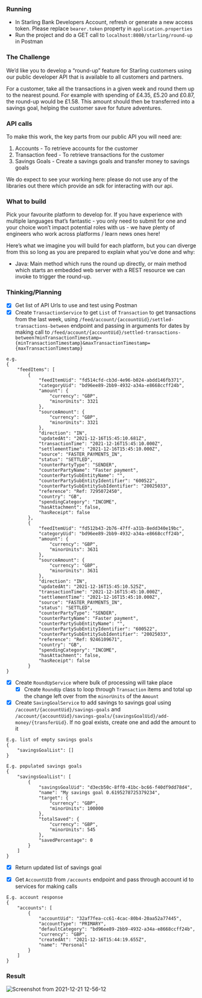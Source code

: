 ### Running
- In Starling Bank Developers Account, refresh or generate a new access token. Please replace
`bearer.token` property in `application.properties`
- Run the project and do a GET call to `localhost:8080/starling/round-up` in Postman

### The Challenge
We’d like you to develop a “round-up” feature for Starling customers using our public
developer API that is available to all customers and partners.

For a customer, take all the transactions in a given week and round them up to the nearest
pound. For example with spending of £4.35, £5.20 and £0.87, the round-up would be £1.58.
This amount should then be transferred into a savings goal, helping the customer save for
future adventures.

### API calls
To make this work, the key parts from our public API you will need are:
1. Accounts - To retrieve accounts for the customer
2. Transaction feed - To retrieve transactions for the customer
3. Savings Goals - Create a savings goals and transfer money to savings goals
   
We do expect to see your working here: please do not use any of the libraries out there
which provide an sdk for interacting with our api.
   
### What to build
Pick your favourite platform to develop for. If you have experience with multiple languages
that’s fantastic - you only need to submit for one and your choice won’t impact potential
roles with us - we have plenty of engineers who work across platforms / learn news ones
here!

Here’s what we imagine you will build for each platform, but you can diverge from this so
long as you are prepared to explain what you’ve done and why:

- Java: Main method which runs the round up directly, or main method which starts an
embedded web server with a REST resource we can invoke to trigger the round-up.

### Thinking/Planning
- [x] Get list of API Urls to use and test using Postman
- [x] Create `TransactionService` to get `List` of `Transaction` to get transactions from the last week, using `/feed/account/{accountUid}/settled-transactions-between` endpoint and passing in arguments for dates by making call to `/feed/account/{accountUid}/settled-transactions-between?minTransactionTimestamp={minTransactionTimestamp}&maxTransactionTimestamp={maxTransactionTimestamp}`
````
e.g.
{
    "feedItems": [
        {
            "feedItemUid": "fd514cfd-cb3d-4e96-b024-abdd146fb371",
            "categoryUid": "bd96ee89-2bb9-4932-a34a-e8668ccff24b",
            "amount": {
                "currency": "GBP",
                "minorUnits": 3321
            },
            "sourceAmount": {
                "currency": "GBP",
                "minorUnits": 3321
            },
            "direction": "IN",
            "updatedAt": "2021-12-16T15:45:10.681Z",
            "transactionTime": "2021-12-16T15:45:10.000Z",
            "settlementTime": "2021-12-16T15:45:10.000Z",
            "source": "FASTER_PAYMENTS_IN",
            "status": "SETTLED",
            "counterPartyType": "SENDER",
            "counterPartyName": "Faster payment",
            "counterPartySubEntityName": "",
            "counterPartySubEntityIdentifier": "600522",
            "counterPartySubEntitySubIdentifier": "20025033",
            "reference": "Ref: 7295072450",
            "country": "GB",
            "spendingCategory": "INCOME",
            "hasAttachment": false,
            "hasReceipt": false
        },
        {
            "feedItemUid": "fd512b43-2b76-47ff-a31b-8edd340e19bc",
            "categoryUid": "bd96ee89-2bb9-4932-a34a-e8668ccff24b",
            "amount": {
                "currency": "GBP",
                "minorUnits": 3631
            },
            "sourceAmount": {
                "currency": "GBP",
                "minorUnits": 3631
            },
            "direction": "IN",
            "updatedAt": "2021-12-16T15:45:10.525Z",
            "transactionTime": "2021-12-16T15:45:10.000Z",
            "settlementTime": "2021-12-16T15:45:10.000Z",
            "source": "FASTER_PAYMENTS_IN",
            "status": "SETTLED",
            "counterPartyType": "SENDER",
            "counterPartyName": "Faster payment",
            "counterPartySubEntityName": "",
            "counterPartySubEntityIdentifier": "600522",
            "counterPartySubEntitySubIdentifier": "20025033",
            "reference": "Ref: 9246109671",
            "country": "GB",
            "spendingCategory": "INCOME",
            "hasAttachment": false,
            "hasReceipt": false
        }
}
````
- [x] Create `RoundUpService` where bulk of processing will take place
  * [x] Create `RoundUp` class to loop through `Transaction` items and total up the change left over from the `minorUnits` of the `Amount`
- [x] Create `SavingGoalService` to add savings to savings goal using `/account/{accountUid}/savings-goals` and `/account/{accountUid}/savings-goals/{savingsGoalUid}/add-money/{transferUid}`. If no goal exists, create one and add the amount to it
```
E.g. list of empty savings goals
{
    "savingsGoalList": []
}

E.g. populated savings goals
{
    "savingsGoalList": [
        {
            "savingsGoalUid": "d3ecb50c-8ff0-41bc-bc66-f40df9dd78d4",
            "name": "My savings goal 0.6195278725379234",
            "target": {
                "currency": "GBP",
                "minorUnits": 100000
            },
            "totalSaved": {
                "currency": "GBP",
                "minorUnits": 545
            },
            "savedPercentage": 0
        }
    ]
}
```
  * [x] Return updated list of savings goal
- [x] Get `AccountUID` from `/accounts` endpoint and pass through account id to services for making calls
```
E.g. account response
{
    "accounts": [
        {
            "accountUid": "32af7fea-cc61-4cac-80b4-20aa52a77445",
            "accountType": "PRIMARY",
            "defaultCategory": "bd96ee89-2bb9-4932-a34a-e8668ccff24b",
            "currency": "GBP",
            "createdAt": "2021-12-16T15:44:19.655Z",
            "name": "Personal"
        }
    ]
}
```
  
### Result
![Screenshot from 2021-12-21 12-56-12](https://user-images.githubusercontent.com/21277038/146933743-5a37aef1-0dca-4eff-bac0-20cc72176f9f.png)
